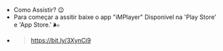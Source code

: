 * Como Assistir? 😉
* Para começar a assitir baixe o app "iMPlayer" Disponivel na 'Play Store' e 'App Store.' 🌬️
*  > https://bit.ly/3XynCi9
